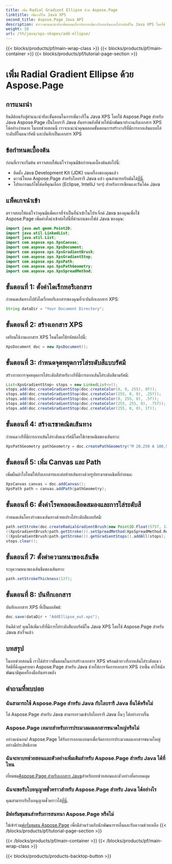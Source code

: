 ```yaml
---
title: เพิ่ม Radial Gradient Ellipse ด้วย Aspose.Page
linktitle: เพิ่มวงรีใน Java XPS
second_title: Aspose.Page Java API
description: สำรวจคำแนะนำทีละขั้นตอนเกี่ยวกับการเพิ่มวงรีลายเส้นแบบไล่ระดับสีใน Java XPS โดยใช้ Aspose.Page สำหรับ Java ปรับปรุงการสร้างเอกสารของคุณได้อย่างง่ายดาย
weight: 10
url: /th/java/xps-shapes/add-ellipse/
---
```


{{< blocks/products/pf/main-wrap-class >}}
{{< blocks/products/pf/main-container >}}
{{< blocks/products/pf/tutorial-page-section >}}

# เพิ่ม Radial Gradient Ellipse ด้วย Aspose.Page

## การแนะนำ
ยินดีต้อนรับสู่คำแนะนำทีละขั้นตอนในการเพิ่มวงรีใน Java XPS โดยใช้ Aspose.Page สำหรับ Java Aspose.Page เป็นไลบรารี Java อันทรงพลังที่ช่วยให้นักพัฒนาทำงานกับเอกสาร XPS ได้อย่างง่ายดาย ในบทช่วยสอนนี้ เราจะแนะนำคุณตลอดขั้นตอนการสร้างวงรีที่มีการลากเส้นแบบไล่ระดับสีในแนวรัศมี และบันทึกเป็นเอกสาร XPS
## ข้อกำหนดเบื้องต้น
ก่อนที่เราจะเริ่มต้น ตรวจสอบให้แน่ใจว่าคุณมีข้อกำหนดเบื้องต้นต่อไปนี้:
- ติดตั้ง Java Development Kit (JDK) บนเครื่องของคุณแล้ว
-  ดาวน์โหลด Aspose.Page สำหรับไลบรารี Java แล้ว คุณสามารถรับมันได้[ที่นี่](https://releases.aspose.com/page/java/).
- โปรแกรมแก้ไขโค้ดที่คุณเลือก (Eclipse, IntelliJ ฯลฯ) สำหรับการเขียนและรันโค้ด Java
## แพ็คเกจนำเข้า
ตรวจสอบให้แน่ใจว่าคุณมีแพ็คเกจที่จำเป็นที่นำเข้าในโปรเจ็กต์ Java ของคุณเพื่อใช้ Aspose.Page เพิ่มคำสั่งนำเข้าต่อไปนี้ที่ด้านบนของไฟล์ Java ของคุณ:
```java
import java.awt.geom.Point2D;
import java.util.LinkedList;
import java.util.List;
import com.aspose.xps.XpsCanvas;
import com.aspose.xps.XpsDocument;
import com.aspose.xps.XpsGradientBrush;
import com.aspose.xps.XpsGradientStop;
import com.aspose.xps.XpsPath;
import com.aspose.xps.XpsPathGeometry;
import com.aspose.xps.XpsSpreadMethod;
```
## ขั้นตอนที่ 1: ตั้งค่าไดเร็กทอรีเอกสาร
กำหนดเส้นทางไปยังไดเร็กทอรีเอกสารของคุณที่จะบันทึกเอกสาร XPS:
```java
String dataDir = "Your Document Directory";
```
## ขั้นตอนที่ 2: สร้างเอกสาร XPS
เตรียมใช้งานเอกสาร XPS ใหม่โดยใช้รหัสต่อไปนี้:
```java
XpsDocument doc = new XpsDocument();
```
## ขั้นตอนที่ 3: กำหนดจุดหยุดการไล่ระดับสีแบบรัศมี
สร้างรายการจุดหยุดการไล่ระดับสีสำหรับวงรีที่มีการลากเส้นไล่ระดับสีตามรัศมี:
```java
List<XpsGradientStop> stops = new LinkedList<>();
stops.add(doc.createGradientStop(doc.createColor(0, 0, 255), 0f));
stops.add(doc.createGradientStop(doc.createColor(255, 0, 0), .25f));
stops.add(doc.createGradientStop(doc.createColor(0, 255, 0), .5f));
stops.add(doc.createGradientStop(doc.createColor(255, 255, 0), .75f));
stops.add(doc.createGradientStop(doc.createColor(255, 0, 0), 1f));
```
## ขั้นตอนที่ 4: สร้างเรขาคณิตเส้นทาง
กำหนดวงรีที่มีการลากเส้นไล่ระดับแนวรัศมีโดยใช้เรขาคณิตของเส้นทาง:
```java
XpsPathGeometry pathGeometry = doc.createPathGeometry("M 20,250 A 100,50 0 1 1 220,250 100,50 0 1 1 20,250");
```
## ขั้นตอนที่ 5: เพิ่ม Canvas และ Path
เพิ่มผืนผ้าใบใหม่ให้กับเอกสารและต่อท้ายเส้นทางด้วยรูปทรงเรขาคณิตที่กำหนด:
```java
XpsCanvas canvas = doc.addCanvas();
XpsPath path = canvas.addPath(pathGeometry);
```
## ขั้นตอนที่ 6: ตั้งค่าโรคหลอดเลือดสมองและการไล่ระดับสี
กำหนดเส้นโครงร่างของเส้นทางด้วยแปรงไล่ระดับสีแบบรัศมี:
```java
path.setStroke(doc.createRadialGradientBrush(new Point2D.Float(575f, 125f), new Point2D.Float(575f, 100f), 75f, 50f));
((XpsGradientBrush)path.getStroke()).setSpreadMethod(XpsSpreadMethod.Reflect);
((XpsGradientBrush)path.getStroke()).getGradientStops().addAll(stops);
stops.clear();
```
## ขั้นตอนที่ 7: ตั้งค่าความหนาของเส้นขีด
ระบุความหนาของเส้นขีดของเส้นทาง:
```java
path.setStrokeThickness(12f);
```
## ขั้นตอนที่ 8: บันทึกเอกสาร
บันทึกเอกสาร XPS ที่เป็นผลลัพธ์:
```java
doc.save(dataDir + "AddEllipse_out.xps");
```
ยินดีด้วย! คุณได้เพิ่มวงรีที่มีการไล่ระดับสีแบบรัศมีใน Java XPS โดยใช้ Aspose.Page สำหรับ Java สำเร็จแล้ว
## บทสรุป
ในบทช่วยสอนนี้ เราได้สำรวจขั้นตอนในการสร้างเอกสาร XPS พร้อมด้วยวงรีลายเส้นไล่ระดับแนวรัศมีที่ดึงดูดสายตา Aspose.Page สำหรับ Java ช่วยให้การจัดการเอกสาร XPS ง่ายขึ้น ทำให้นักพัฒนามีชุดเครื่องมืออันทรงพลัง
## คำถามที่พบบ่อย
### ฉันสามารถใช้ Aspose.Page สำหรับ Java กับไลบรารี Java อื่นได้หรือไม่
ได้ Aspose.Page สำหรับ Java สามารถรวมเข้ากับไลบรารี Java อื่นๆ ได้อย่างราบรื่น
### Aspose.Page เหมาะสำหรับการประมวลผลเอกสารขนาดใหญ่หรือไม่
อย่างแน่นอน! Aspose.Page ได้รับการออกแบบมาเพื่อจัดการการประมวลผลเอกสารขนาดใหญ่อย่างมีประสิทธิภาพ
### ฉันจะหาบทช่วยสอนและตัวอย่างเพิ่มเติมสำหรับ Aspose.Page สำหรับ Java ได้ที่ไหน
 เยี่ยมชม[Aspose.Page สำหรับเอกสาร Java](https://reference.aspose.com/page/java/)สำหรับบทช่วยสอนและตัวอย่างที่ครอบคลุม
### ฉันจะขอรับใบอนุญาตชั่วคราวสำหรับ Aspose.Page สำหรับ Java ได้อย่างไร
 คุณสามารถรับใบอนุญาตชั่วคราวได้[ที่นี่](https://purchase.aspose.com/temporary-license/).
### มีฟอรัมชุมชนสำหรับการสนทนา Aspose.Page หรือไม่
 ใช่เข้าร่วม[ฟอรั่มชุมชน Aspose.Page](https://forum.aspose.com/c/page/39) เพื่อมีส่วนร่วมกับนักพัฒนารายอื่นและรับความช่วยเหลือ
{{< /blocks/products/pf/tutorial-page-section >}}

{{< /blocks/products/pf/main-container >}}
{{< /blocks/products/pf/main-wrap-class >}}

{{< blocks/products/products-backtop-button >}}

